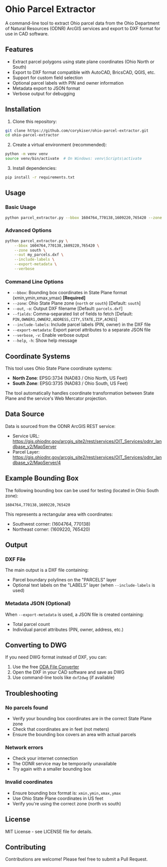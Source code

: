 # Ohio Parcel Extractor

A command-line tool to extract Ohio parcel data from the Ohio Department of Natural Resources (ODNR) ArcGIS services and export to DXF format for use in CAD software.

## Features

- Extract parcel polygons using state plane coordinates (Ohio North or South)
- Export to DXF format compatible with AutoCAD, BricsCAD, QGIS, etc.
- Support for custom field selection
- Optional parcel labels with PIN and owner information
- Metadata export to JSON format
- Verbose output for debugging

## Installation

1. Clone this repository:
```bash
git clone https://github.com/corykiser/ohio-parcel-extractor.git
cd ohio-parcel-extractor
```

2. Create a virtual environment (recommended):
```bash
python -m venv venv
source venv/bin/activate  # On Windows: venv\Scripts\activate
```

3. Install dependencies:
```bash
pip install -r requirements.txt
```

## Usage

### Basic Usage

```bash
python parcel_extractor.py --bbox 1604764,770138,1609220,765420 --zone south
```

### Advanced Options

```bash
python parcel_extractor.py \
    --bbox 1604764,770138,1609220,765420 \
    --zone south \
    --out my_parcels.dxf \
    --include-labels \
    --export-metadata \
    --verbose
```

### Command Line Options

- `--bbox`: Bounding box coordinates in State Plane format (xmin,ymin,xmax,ymax) **[Required]**
- `--zone`: Ohio State Plane zone (`north` or `south`) [Default: `south`]
- `--out`, `-o`: Output DXF filename [Default: `parcels.dxf`]
- `--fields`: Comma-separated list of fields to fetch [Default: `PIN,OWNER1,OWNER2,ADDRESS,CITY,STATE,ZIP,ACRES`]
- `--include-labels`: Include parcel labels (PIN, owner) in the DXF file
- `--export-metadata`: Export parcel attributes to a separate JSON file
- `--verbose`, `-v`: Enable verbose output
- `--help`, `-h`: Show help message

## Coordinate Systems

This tool uses Ohio State Plane coordinate systems:
- **North Zone**: EPSG:3734 (NAD83 / Ohio North, US Feet)
- **South Zone**: EPSG:3735 (NAD83 / Ohio South, US Feet)

The tool automatically handles coordinate transformation between State Plane and the service's Web Mercator projection.

## Data Source

Data is sourced from the ODNR ArcGIS REST service:
- Service URL: https://gis.ohiodnr.gov/arcgis_site2/rest/services/OIT_Services/odnr_landbase_v2/MapServer
- Parcel Layer: https://gis.ohiodnr.gov/arcgis_site2/rest/services/OIT_Services/odnr_landbase_v2/MapServer/4

## Example Bounding Box

The following bounding box can be used for testing (located in Ohio South zone):
```
1604764,770138,1609220,765420
```

This represents a rectangular area with coordinates:
- Southwest corner: (1604764, 770138)
- Northeast corner: (1609220, 765420)

## Output

### DXF File
The main output is a DXF file containing:
- Parcel boundary polylines on the "PARCELS" layer
- Optional text labels on the "LABELS" layer (when `--include-labels` is used)

### Metadata JSON (Optional)
When `--export-metadata` is used, a JSON file is created containing:
- Total parcel count
- Individual parcel attributes (PIN, owner, address, etc.)

## Converting to DWG

If you need DWG format instead of DXF, you can:
1. Use the free [ODA File Converter](https://www.opendesign.com/guestfiles/oda_file_converter)
2. Open the DXF in your CAD software and save as DWG
3. Use command-line tools like `dxf2dwg` (if available)

## Troubleshooting

### No parcels found
- Verify your bounding box coordinates are in the correct State Plane zone
- Check that coordinates are in feet (not meters)
- Ensure the bounding box covers an area with actual parcels

### Network errors
- Check your internet connection
- The ODNR service may be temporarily unavailable
- Try again with a smaller bounding box

### Invalid coordinates
- Ensure bounding box format is: `xmin,ymin,xmax,ymax`
- Use Ohio State Plane coordinates in US feet
- Verify you're using the correct zone (north vs south)

## License

MIT License - see LICENSE file for details.

## Contributing

Contributions are welcome! Please feel free to submit a Pull Request.
